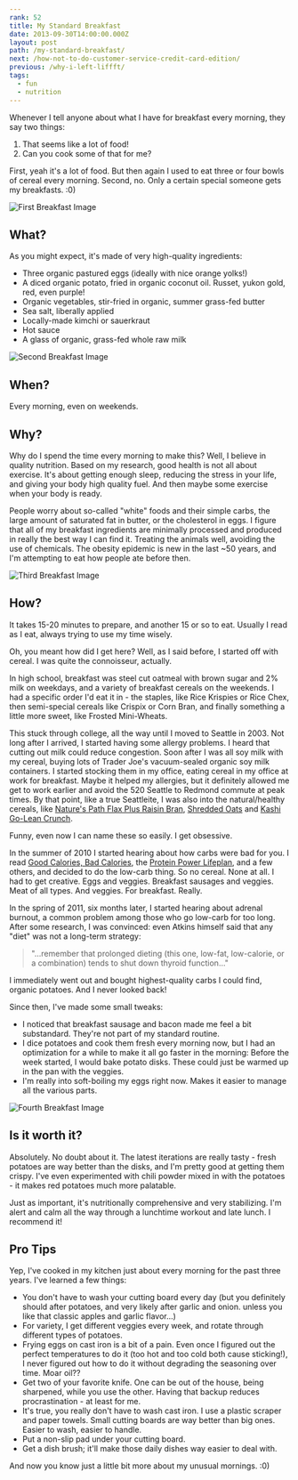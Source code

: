 ```yaml
---
rank: 52
title: My Standard Breakfast
date: 2013-09-30T14:00:00.000Z
layout: post
path: /my-standard-breakfast/
next: /how-not-to-do-customer-service-credit-card-edition/
previous: /why-i-left-liffft/
tags:
  - fun
  - nutrition
---
```


Whenever I tell anyone about what I have for breakfast every morning, they say two things:

1. That seems like a lot of food!
2. Can you cook some of that for me?

First, yeah it's a lot of food. But then again I used to eat three or four bowls of cereal every morning. Second, no. Only a certain special someone gets my breakfasts. :0)

![First Breakfast Image](https://static.sinap.ps/blog/2014/Feb/breakfast1.jpg)

<div class='fold'></div>

## What?

As you might expect, it's made of very high-quality ingredients:

* Three organic pastured eggs (ideally with nice orange yolks!)
* A diced organic potato, fried in organic coconut oil. Russet, yukon gold, red, even purple!
* Organic vegetables, stir-fried in organic, summer grass-fed butter
* Sea salt, liberally applied
* Locally-made kimchi or sauerkraut
* Hot sauce
* A glass of organic, grass-fed whole raw milk

![Second Breakfast Image](https://static.sinap.ps/blog/2014/Feb/breakfast2.jpg)

## When?

Every morning, even on weekends.


## Why?

Why do I spend the time every morning to make this? Well, I believe in quality nutrition. Based on my research, good health is not all about exercise. It's about getting enough sleep, reducing the stress in your life, and giving your body high quality fuel. And then maybe some exercise when your body is ready.

People worry about so-called "white" foods and their simple carbs, the large amount of saturated fat in butter, or the cholesterol in eggs. I figure that all of my breakfast ingredients are minimally processed and produced in really the best way I can find it. Treating the animals well, avoiding the use of chemicals. The obesity epidemic is new in the last ~50 years, and I'm attempting to eat how people ate before then.

![Third Breakfast Image](https://static.sinap.ps/blog/2014/Feb/breakfast3.jpg)

## How?

It takes 15-20 minutes to prepare, and another 15 or so to eat. Usually I read as I eat, always trying to use my time wisely.

Oh, you meant how did I get here? Well, as I said before, I started off with cereal. I was quite the connoisseur, actually.

In high school, breakfast was steel cut oatmeal with brown sugar and 2% milk on weekdays, and a variety of breakfast cereals on the weekends. I had a specific order I'd eat it in - the staples, like Rice Krispies or Rice Chex, then semi-special cereals like Crispix or Corn Bran, and finally something a little more sweet, like Frosted Mini-Wheats.

This stuck through college, all the way until I moved to Seattle in 2003. Not long after I arrived, I started having some allergy problems. I heard that cutting out milk could reduce congestion. Soon after I was all soy milk with my cereal, buying lots of Trader Joe's vacuum-sealed organic soy milk containers. I started stocking them in my office, eating cereal in my office at work for breakfast. Maybe it helped my allergies, but it definitely allowed me get to work earlier and avoid the 520 Seattle to Redmond commute at peak times. By that point, like a true Seattleite, I was also into the natural/healthy cereals, like [Nature's Path Flax Plus Raisin Bran](http://us.naturespath.com/product/flax-plusr-raisin-bran-flakes), [Shredded Oats](http://shop.barbaras.com/Shredded-Oats-Original/p/BAR-206126&c=BarbarasBakery@Cereals@Shredded) and [Kashi Go-Lean Crunch](https://www.kashi.com/our-foods/cold-cereal/kashi-golean-crunch-cereal).

Funny, even now I can name these so easily. I get obsessive.

In the summer of 2010 I started hearing about how carbs were bad for you. I read [Good Calories, Bad Calories](http://www.amazon.com/Good-Calories-Bad-Controversial-Science/dp/1400033462), the [Protein Power Lifeplan](http://www.amazon.com/Protein-Power-Lifeplan-Michael-Eades/dp/0446678678), and a few others, and decided to do the low-carb thing. So no cereal. None at all. I had to get creative. Eggs and veggies. Breakfast sausages and veggies. Meat of all types. And veggies. For breakfast. Really.

In the spring of 2011, six months later, I started hearing about adrenal burnout, a common problem among those who go low-carb for too long. After some research, I was convinced: even Atkins himself said that any "diet" was not a long-term strategy:

> "...remember that prolonged dieting (this one, low-fat, low-calorie, or a combination) tends to shut down thyroid function..."

I immediately went out and bought highest-quality carbs I could find, organic potatoes. And I never looked back!

Since then, I've made some small tweaks:

* I noticed that breakfast sausage and bacon made me feel a bit substandard. They're not part of my standard routine.
* I dice potatoes and cook them fresh every morning now, but I had an optimization for a while to make it all go faster in the morning: Before the week started, I would bake potato disks. These could just be warmed up in the pan with the veggies.
* I'm really into soft-boiling my eggs right now. Makes it easier to manage all the various parts.

![Fourth Breakfast Image](https://static.sinap.ps/blog/2014/Feb/breakfast4.jpg)

## Is it worth it?

Absolutely. No doubt about it. The latest iterations are really tasty - fresh potatoes are way better than the disks, and I'm pretty good at getting them crispy. I've even experimented with chili powder mixed in with the potatoes - it makes red potatoes much more palatable.

Just as important, it's nutritionally comprehensive and very stabilizing. I'm alert and calm all the way through a lunchtime workout and late lunch. I recommend it!


## Pro Tips

Yep, I've cooked in my kitchen just about every morning for the past three years. I've learned a few things:

* You don't have to wash your cutting board every day (but you definitely should after potatoes, and very likely after garlic and onion. unless you like that classic apples and garlic flavor...)
* For variety, I get different veggies every week, and rotate through different types of potatoes.
* Frying eggs on cast iron is a bit of a pain. Even once I figured out the perfect temperatures to do it (too hot and too cold both cause sticking!), I never figured out how to do it without degrading the seasoning over time. Moar oil??
* Get two of your favorite knife. One can be out of the house, being sharpened, while you use the other. Having that backup reduces procrastination - at least for me.
* It's true, you really don't have to wash cast iron. I use a plastic scraper and paper towels.
Small cutting boards are way better than big ones. Easier to wash, easier to handle.
* Put a non-slip pad under your cutting board.
* Get a dish brush; it'll make those daily dishes way easier to deal with.

And now you know just a little bit more about my unusual mornings. :0)
